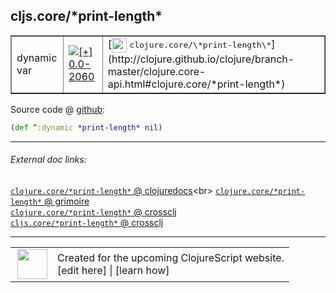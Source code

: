 ## cljs.core/\*print-length\*



 <table border="1">
<tr>
<td>dynamic var</td>
<td><a href="https://github.com/cljsinfo/cljs-api-docs/tree/0.0-2060"><img valign="middle" alt="[+] 0.0-2060" title="Added in 0.0-2060" src="https://img.shields.io/badge/+-0.0--2060-lightgrey.svg"></a> </td>
<td>
[<img height="24px" valign="middle" src="http://i.imgur.com/1GjPKvB.png"> <samp>clojure.core/\*print-length\*</samp>](http://clojure.github.io/clojure/branch-master/clojure.core-api.html#clojure.core/*print-length*)
</td>
</tr>
</table>









Source code @ [github](https://github.com/clojure/clojurescript/blob/r2816/src/cljs/cljs/core.cljs#L37):

```clj
(def ^:dynamic *print-length* nil)
```

<!--
Repo - tag - source tree - lines:

 <pre>
clojurescript @ r2816
└── src
    └── cljs
        └── cljs
            └── <ins>[core.cljs:37](https://github.com/clojure/clojurescript/blob/r2816/src/cljs/cljs/core.cljs#L37)</ins>
</pre>

-->

---



###### External doc links:

[`clojure.core/*print-length*` @ clojuredocs](http://clojuredocs.org/clojure.core/*print-length*)<br>
[`clojure.core/*print-length*` @ grimoire](http://conj.io/store/v1/org.clojure/clojure/1.7.0-beta3/clj/clojure.core/*print-length*/)<br>
[`clojure.core/*print-length*` @ crossclj](http://crossclj.info/fun/clojure.core/*print-length*.html)<br>
[`cljs.core/*print-length*` @ crossclj](http://crossclj.info/fun/cljs.core.cljs/*print-length*.html)<br>

---

 <table>
<tr><td>
<img valign="middle" align="right" width="48px" src="http://i.imgur.com/Hi20huC.png">
</td><td>
Created for the upcoming ClojureScript website.<br>
[edit here] | [learn how]
</td></tr></table>

[edit here]:https://github.com/cljsinfo/cljs-api-docs/blob/master/cljsdoc/cljs.core/STARprint-lengthSTAR.cljsdoc
[learn how]:https://github.com/cljsinfo/cljs-api-docs/wiki/cljsdoc-files

<!--

This information was too distracting to show to readers, but I'll leave it
commented here since it is helpful to:

- pretty-print the data used to generate this document
- and show how to retrieve that data



The API data for this symbol:

```clj
{:ns "cljs.core",
 :name "*print-length*",
 :type "dynamic var",
 :source {:code "(def ^:dynamic *print-length* nil)",
          :title "Source code",
          :repo "clojurescript",
          :tag "r2816",
          :filename "src/cljs/cljs/core.cljs",
          :lines [37]},
 :full-name "cljs.core/*print-length*",
 :full-name-encode "cljs.core/STARprint-lengthSTAR",
 :clj-symbol "clojure.core/*print-length*",
 :history [["+" "0.0-2060"]]}

```

Retrieve the API data for this symbol:

```clj
;; from Clojure REPL
(require '[clojure.edn :as edn])
(-> (slurp "https://raw.githubusercontent.com/cljsinfo/cljs-api-docs/catalog/cljs-api.edn")
    (edn/read-string)
    (get-in [:symbols "cljs.core/*print-length*"]))
```

-->
